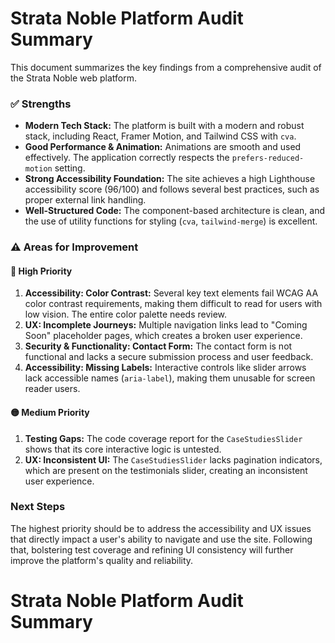 # Strata Noble Platform Audit Summary

This document summarizes the key findings from a comprehensive audit of the Strata Noble web platform.

### ✅ Strengths

*   **Modern Tech Stack:** The platform is built with a modern and robust stack, including React, Framer Motion, and Tailwind CSS with `cva`.
*   **Good Performance & Animation:** Animations are smooth and used effectively. The application correctly respects the `prefers-reduced-motion` setting.
*   **Strong Accessibility Foundation:** The site achieves a high Lighthouse accessibility score (96/100) and follows several best practices, such as proper external link handling.
*   **Well-Structured Code:** The component-based architecture is clean, and the use of utility functions for styling (`cva`, `tailwind-merge`) is excellent.

### ⚠️ Areas for Improvement

#### 🔴 High Priority

1.  **Accessibility: Color Contrast:** Several key text elements fail WCAG AA color contrast requirements, making them difficult to read for users with low vision. The entire color palette needs review.
2.  **UX: Incomplete Journeys:** Multiple navigation links lead to "Coming Soon" placeholder pages, which creates a broken user experience.
3.  **Security & Functionality: Contact Form:** The contact form is not functional and lacks a secure submission process and user feedback.
4.  **Accessibility: Missing Labels:** Interactive controls like slider arrows lack accessible names (`aria-label`), making them unusable for screen reader users.

#### 🟡 Medium Priority

1.  **Testing Gaps:** The code coverage report for the `CaseStudiesSlider` shows that its core interactive logic is untested.
2.  **UX: Inconsistent UI:** The `CaseStudiesSlider` lacks pagination indicators, which are present on the testimonials slider, creating an inconsistent user experience.

### Next Steps

The highest priority should be to address the accessibility and UX issues that directly impact a user's ability to navigate and use the site. Following that, bolstering test coverage and refining UI consistency will further improve the platform's quality and reliability.
# Strata Noble Platform Audit Summary
